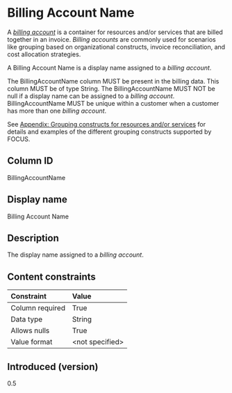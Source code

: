 # Billing Account Name

A [*billing account*](#glossary:billing-account) is a container for resources and/or services that are billed together in an invoice. *Billing accounts* are commonly used for scenarios like grouping based on organizational constructs, invoice reconciliation, and cost allocation strategies.

A Billing Account Name is a display name assigned to a *billing account*.

The BillingAccountName column MUST be present in the billing data. This column MUST be of type String. The BillingAccountName MUST NOT be null if a display name can be assigned to a *billing account*. BillingAccountName MUST be unique within a customer when a customer has more than one *billing account*.

See [Appendix: Grouping constructs for resources and/or services](#groupingconstructsforresourcesand/orservices) for details and examples of the different grouping constructs supported by FOCUS.

## Column ID

BillingAccountName

## Display name

Billing Account Name

## Description

The display name assigned to a *billing account*.

## Content constraints

|    Constraint   |      Value      |
|:----------------|:----------------|
| Column required | True            |
| Data type       | String          |
| Allows nulls    | True            |
| Value format    | \<not specified> |

## Introduced (version)

0.5
